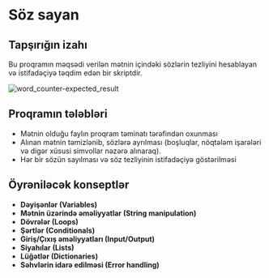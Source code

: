 # Söz sayan

## Tapşırığın izahı

Bu proqramın məqsədi verilən mətnin içindəki sözlərin tezliyini hesablayan və
istifadəçiyə təqdim edən bir skriptdir.

![word_counter-expected_result](../word_counter/static/word_counter-expected_result.png)

## Proqramın tələbləri

-   Mətnin olduğu faylın proqram təminatı tərəfindən oxunması
-   Alınan mətnin təmizlənib, sözlərə ayrılması (boşluqlar, nöqtələm işarələri və digər xüsusi simvollar nəzərə alınaraq).
-   Hər bir sözün sayılması və söz tezliyinin istifadəçiyə göstərilməsi

## Öyrəniləcək konseptlər

-   **Dəyişənlər (Variables)**
-   **Mətnin üzərində əməliyyatlar (String manipulation)**
-   **Dövrələr (Loops)**
-   **Şərtlər (Conditionals)**
-   **Giriş/Çıxış əməliyyatları (Input/Output)**
-   **Siyahılar (Lists)**
-   **Lüğətlər (Dictionaries)**
-   **Səhvlərin idarə edilməsi (Error handling)**
